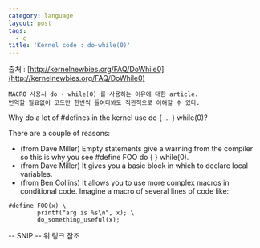 ```yaml
---
category: language
layout: post
tags:
  - c
title: 'Kernel code : do-while(0)'
---
```

출처 : [http://kernelnewbies.org/FAQ/DoWhile0](http://kernelnewbies.org/FAQ/DoWhile0)

	MACRO 사용시 do - while(0) 를 사용하는 이유에 대한 article. 
	번역할 필요없이 코드만 한번씩 들여다봐도 직관적으로 이해할 수 있다.


Why do a lot of #defines in the kernel use do { ... } while(0)?

There are a couple of reasons:

- (from Dave Miller) Empty statements give a warning from the compiler so this is why you see #define FOO do { } while(0).
- (from Dave Miller) It gives you a basic block in which to declare local variables.
- (from Ben Collins) It allows you to use more complex macros in conditional code. Imagine a macro of several lines of code like:

```
#define FOO(x) \
        printf("arg is %s\n", x); \
        do_something_useful(x);
```


-- SNIP --
위 링크 참조